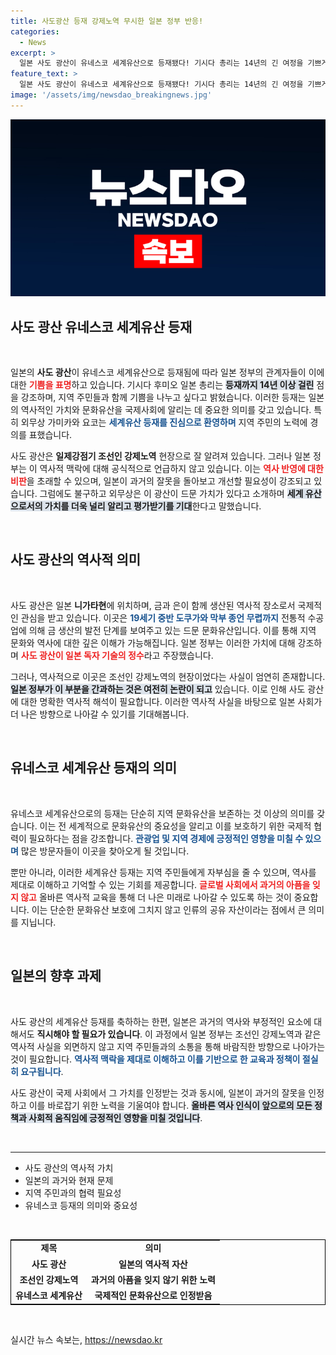 ```yaml
---
title: 사도광산 등재 강제노역 무시한 일본 정부 반응!
categories:
  - News
excerpt: >
  일본 사도 광산이 유네스코 세계유산으로 등재됐다! 기시다 총리는 14년의 긴 여정을 기쁘게 돌아보며 지역 주민과 기쁨을 나누고 싶다고 전했다. 하지만 강제노역 역사에 대한 언급은 없어 논란이 예상된다. 클릭해 자세한 이야기를 확인하세요!
feature_text: >
  일본 사도 광산이 유네스코 세계유산으로 등재됐다! 기시다 총리는 14년의 긴 여정을 기쁘게 돌아보며 지역 주민과 기쁨을 나누고 싶다고 전했다. 하지만 강제노역 역사에 대한 언급은 없어 논란이 예상된다. 클릭해 자세한 이야기를 확인하세요!
image: '/assets/img/newsdao_breakingnews.jpg'
---
```


<p><img src="/assets/img/newsdao_breakingnews.jpg" alt="ontimetimes 속보" /></p>

<h2 data-ke-size="size26">사도 광산 유네스코 세계유산 등재</h2>

<p data-ke-size="size16">&nbsp;</p>

<p data-ke-size="size16">일본의 <b>사도 광산</b>이 유네스코 세계유산으로 등재됨에 따라 일본 정부의 관계자들이 이에 대한 <b><span style="color: #ee2323;">기쁨을 표명</span></b>하고 있습니다. 기시다 후미오 일본 총리는 <b><span style="background-color: #21538527;">등재까지 14년 이상 걸린</span></b> 점을 강조하며, 지역 주민들과 함께 기쁨을 나누고 싶다고 밝혔습니다. 이러한 등재는 일본의 역사적인 가치와 문화유산을 국제사회에 알리는 데 중요한 의미를 갖고 있습니다. 특히 외무상 가미카와 요코는 <b><span style="color: #1a5490;">세계유산 등재를 진심으로 환영하며</span></b> 지역 주민의 노력에 경의를 표했습니다.</p>

<p data-ke-size="size16">사도 광산은 <b>일제강점기 조선인 강제노역</b> 현장으로 잘 알려져 있습니다. 그러나 일본 정부는 이 역사적 맥락에 대해 공식적으로 언급하지 않고 있습니다. 이는 <b><span style="color: #ee2323;">역사 반영에 대한 비판</span></b>을 초래할 수 있으며, 일본이 과거의 잘못을 돌아보고 개선할 필요성이 강조되고 있습니다. 그럼에도 불구하고 외무상은 이 광산이 드문 가치가 있다고 소개하며 <b><span style="background-color: #21538527;">세계 유산으로서의 가치를 더욱 널리 알리고 평가받기를 기대</span></b>한다고 말했습니다.</p>

<p data-ke-size="size16">&nbsp;</p>

<h2 data-ke-size="size26">사도 광산의 역사적 의미</h2>

<p data-ke-size="size16">&nbsp;</p>

<p data-ke-size="size16">사도 광산은 일본 <b>니가타현</b>에 위치하며, 금과 은이 함께 생산된 역사적 장소로서 국제적인 관심을 받고 있습니다. 이곳은 <b><span style="color: #1a5490;">19세기 중반 도쿠가와 막부 종언 무렵까지</span></b> 전통적 수공업에 의해 금 생산의 발전 단계를 보여주고 있는 드문 문화유산입니다. 이를 통해 지역 문화와 역사에 대한 깊은 이해가 가능해집니다. 일본 정부는 이러한 가치에 대해 강조하며 <b><span style="color: #ee2323;">사도 광산이 일본 독자 기술의 정수</span></b>라고 주장했습니다.</p>

<p data-ke-size="size16">그러나, 역사적으로 이곳은 조선인 강제노역의 현장이었다는 사실이 엄연히 존재합니다. <b><span style="background-color: #21538527;">일본 정부가 이 부분을 간과하는 것은 여전히 논란이 되고</span></b> 있습니다. 이로 인해 사도 광산에 대한 명확한 역사적 해석이 필요합니다. 이러한 역사적 사실을 바탕으로 일본 사회가 더 나은 방향으로 나아갈 수 있기를 기대해봅니다.</p>

<p data-ke-size="size16">&nbsp;</p>

<h2 data-ke-size="size26">유네스코 세계유산 등재의 의미</h2>

<p data-ke-size="size16">&nbsp;</p>

<p data-ke-size="size16">유네스코 세계유산으로의 등재는 단순히 지역 문화유산을 보존하는 것 이상의 의미를 갖습니다. 이는 전 세계적으로 문화유산의 중요성을 알리고 이를 보호하기 위한 국제적 협력이 필요하다는 점을 강조합니다. <b><span style="color: #1a5490;">관광업 및 지역 경제에 긍정적인 영향을 미칠 수 있으며</span></b> 많은 방문자들이 이곳을 찾아오게 될 것입니다.</p>

<p data-ke-size="size16">뿐만 아니라, 이러한 세계유산 등재는 지역 주민들에게 자부심을 줄 수 있으며, 역사를 제대로 이해하고 기억할 수 있는 기회를 제공합니다. <b><span style="color: #ee2323;">글로벌 사회에서 과거의 아픔을 잊지 않고</span></b> 올바른 역사적 교육을 통해 더 나은 미래로 나아갈 수 있도록 하는 것이 중요합니다. 이는 단순한 문화유산 보호에 그치지 않고 인류의 공유 자산이라는 점에서 큰 의미를 지닙니다.</p>

<p data-ke-size="size16">&nbsp;</p>

<h2 data-ke-size="size26">일본의 향후 과제</h2>

<p data-ke-size="size16">&nbsp;</p>

<p data-ke-size="size16">사도 광산의 세계유산 등재를 축하하는 한편, 일본은 과거의 역사와 부정적인 요소에 대해서도 <b>직시해야 할 필요가 있습니다</b>. 이 과정에서 일본 정부는 조선인 강제노역과 같은 역사적 사실을 외면하지 않고 지역 주민들과의 소통을 통해 바람직한 방향으로 나아가는 것이 필요합니다. <b><span style="color: #1a5490;">역사적 맥락을 제대로 이해하고 이를 기반으로 한 교육과 정책이 절실히 요구됩니다</span></b>.</p>

<p data-ke-size="size16">사도 광산이 국제 사회에서 그 가치를 인정받는 것과 동시에, 일본이 과거의 잘못을 인정하고 이를 바로잡기 위한 노력을 기울여야 합니다. <b><span style="background-color: #21538527;">올바른 역사 인식이 앞으로의 모든 정책과 사회적 움직임에 긍정적인 영향을 미칠 것입니다</span></b>.</p>

<p data-ke-size="size16">&nbsp;</p>

<hr/>

<ul>
  <li>사도 광산의 역사적 가치</li>
  <li>일본의 과거와 현재 문제</li>
  <li>지역 주민과의 협력 필요성</li>
  <li>유네스코 등재의 의미와 중요성</li>
</ul>

<p data-ke-size="size16">&nbsp;</p>

<table style="width: 100%; border: 1px solid black;">
  <tr>
    <td style="text-align: center; height: 17px;"><b>제목</b></td>
    <td style="text-align: center; height: 17px;"><b>의미</b></td>
  </tr>
  <tr>
    <td style="text-align: center; height: 17px;"><b>사도 광산</b></td>
    <td style="text-align: center; height: 17px;"><b>일본의 역사적 자산</b></td>
  </tr>
  <tr>
    <td style="text-align: center; height: 17px;"><b>조선인 강제노역</b></td>
    <td style="text-align: center; height: 17px;"><b>과거의 아픔을 잊지 않기 위한 노력</b></td>
  </tr>
  <tr>
    <td style="text-align: center; height: 17px;"><b>유네스코 세계유산</b></td>
    <td style="text-align: center; height: 17px;"><b>국제적인 문화유산으로 인정받음</b></td>
  </tr>
</table>

<p data-ke-size="size16">&nbsp;</p>
실시간 뉴스 속보는, <a href="https://newsdao.kr" rel="dofollow">https://newsdao.kr</a>


